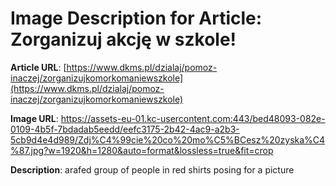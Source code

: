 # Image Description for Article: Zorganizuj akcję w szkole!
**Article URL**: [https://www.dkms.pl/dzialaj/pomoz-inaczej/zorganizujkomorkomaniewszkole](https://www.dkms.pl/dzialaj/pomoz-inaczej/zorganizujkomorkomaniewszkole)

**Image URL**: https://assets-eu-01.kc-usercontent.com:443/bed48093-082e-0109-4b5f-7bdadab5eedd/eefc3175-2b42-4ac9-a2b3-5cb9d4e4d989/Zdj%C4%99cie%20co%20mo%C5%BCesz%20zyska%C4%87.jpg?w=1920&h=1280&auto=format&lossless=true&fit=crop

**Description**: arafed group of people in red shirts posing for a picture
